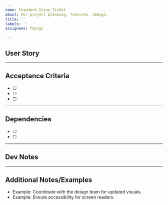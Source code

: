 ```yaml
---
name: Standard Issue Ticket
about: For project planning, features, debugs.
title: ''
labels: ''
assignees: fmings

---
```


## User Story
<!-- Write a short user story to describe the feature from the user's perspective. -->

---

## Acceptance Criteria
<!-- Define what needs to be true for this issue to be considered complete. -->
- [ ] 
- [ ] 
- [ ] 

---

## Dependencies
<!-- List any dependencies or prerequisites for this issue. -->
- [ ]
- [ ]

---

## Dev Notes
<!-- Add technical notes or context for the development team. -->


---

## Additional Notes/Examples
<!-- Any extra information that might be useful. -->
- Example: Coordinate with the design team for updated visuals.
- Example: Ensure accessibility for screen readers.

